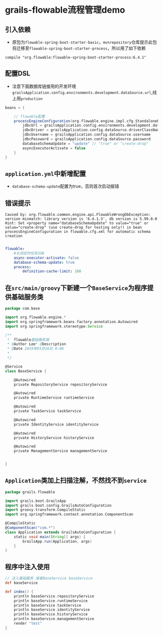 # grails-flowable流程管理demo


## 引入依赖

* 原包为`flowable-spring-boot-starter-basic`，`mvnrepository`仓库提示此包将迁移至`flowable-spring-boot-starter-process`，所以用了如下依赖

```
compile "org.flowable:flowable-spring-boot-starter-process:6.4.1"
```

## 配置DSL

* 注意下面数据库链接用的开发环境`grailsApplication.config.environments.development.dataSource.url`,线上用`production`

```groovy
beans = {

    // flowable配置
    processEngineConfiguration(org.flowable.engine.impl.cfg.StandaloneProcessEngineConfiguration) {
        jdbcUrl = grailsApplication.config.environments.development.dataSource.url
        jdbcDriver = grailsApplication.config.dataSource.driverClassName
        jdbcUsername = grailsApplication.config.dataSource.username
        jdbcPassword = grailsApplication.config.dataSource.password
        databaseSchemaUpdate = "update" // "true" or "create-drop"
        asyncExecutorActivate = false
    }
}
```

## `application.yml`中新增配置

* `database-schema-update`配置为true，否则首次启动报错


## 错误提示

```
Caused by: org.flowable.common.engine.api.FlowableWrongDbException: version mismatch: library version is '6.4.1.3', db version is 5.99.0.0 Hint: Set <property name="databaseSchemaUpdate" to value="true" or value="create-drop" (use create-drop for testing only!) in bean processEngineConfiguration in flowable.cfg.xml for automatic schema creation
```

```yaml

flowable:
    #关闭定时任务JOB
    async-executor-activate: false
    database-schema-update: true
    process:
        definition-cache-limit: 100
```

## 在`src/main/groovy`下新建一个`BaseService`为程序提供基础服务类

```groovy
package com.base

import org.flowable.engine.*
import org.springframework.beans.factory.annotation.Autowired
import org.springframework.stereotype.Service

/**
 *  flowable基础服务类
 * @Author Lee* @Description
 * @Date 2019年03月18日 0:00
 *
 */

@Service
class BaseService {

    @Autowired
    private RepositoryService repositoryService

    @Autowired
    private RuntimeService runtimeService

    @Autowired
    private TaskService taskService

    @Autowired
    private IdentityService identityService

    @Autowired
    private HistoryService historyService

    @Autowired
    private ManagementService managementService


}

```

## `Application`类加上扫描注解，不然找不到`service`

```groovy
package grails.flowable

import grails.boot.GrailsApp
import grails.boot.config.GrailsAutoConfiguration
import groovy.transform.CompileStatic
import org.springframework.context.annotation.ComponentScan

@CompileStatic
@ComponentScan("com.*")
class Application extends GrailsAutoConfiguration {
    static void main(String[] args) {
        GrailsApp.run(Application, args)
    }
}
```

## 程序中注入使用

```groovy
// 注入基础服务 或者BaseService baseService
def baseService

def index() {
    println baseService.repositoryService
    println baseService.runtimeService
    println baseService.taskService
    println baseService.identityService
    println baseService.historyService
    println baseService.managementService
    render "test"
}
```

